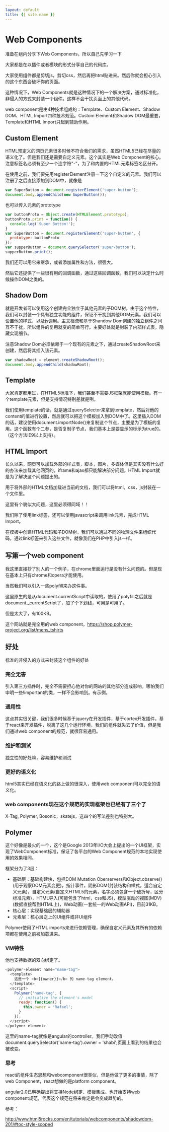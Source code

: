 ```yaml
---
layout: default
title: {{ site.name }}
---
```

# Web Components
准备在组内分享下Web Components，所以自己先学习一下

大家都是在以插件或者模块的形式分享自己的代码库。

大家使用组件都是剪切js，剪切css，然后再把html贴进来。然后你就会担心引入的这个东西会破坏你的页面。

这种情况下，Web Components就是这种情况下的一个解决方案，通过标准化，非侵入的方式来封装一个组件。这样不会干扰页面上的其他代码。

web component是由4种技术组成的：Template、Custom Element、Shadow DOM、HTML Import四种技术规范。Custom Element和Shadow DOM最重要，Template和HTML Import只起到辅助作用。

## Custom Element
HTML预定义的网页元素很多时候不符合我们的需求，虽然HTML5已经在尽量的语义化了。但是我们还是需要自定义元素。这个其实是Web Component的核心。注意标签名必须有至少一个连字符"-"，为了和内置的HTML元素标签名区分开。

在使用之前，我们要先用registerElement注册一下这个自定义的元素。我们可以注册了之后直接添加到DOM中，就像是

```javascript
var SuperButton = document.registerElement('super-button');
document.body.appendChild(new SuperButton());
```

也可以传入元素的prototype

```javascript
var buttonProto = Object.create(HTMLElement.prototype);
buttonProto.print = function() {
  console.log('Super Button!');
}
var SuperButton = document.registerElement('super-button', {
  prototype: buttonProto
});
var supperButton = document.querySelector('super-button');
supperButton.print();
```

我们还可以用它来继承，或者添加属性和方法，很强大。

然后它还提供了一些很有用的回调函数，通过这些回调函数，我们可以决定什么时候操作DOM之类的。


## Shadow Dom
就是开发者可以使用这个创建完全独立于其他元素的子DOM树。由于这个特性，我们可以封装一个具有独立功能的组件，保证不干扰到其他DOM元素。我们可以设置他的样式，以及js调用。主文档流和基于Shandow Dom创建的独立组件之间互不干扰，所以组件的复用就变的简单可行。主要好处就是封装了内部样式表，隐藏实现细节。

注意Shadow Dom必须依赖于一个现有的元素之下，通过createShadowRoot来创建，然后将其插入该元素。

```javascript
var shadowRoot = element.createShadowRoot();
document.body.appendChild(shadowRoot);
```

## Template
大家肯定都用过，在HTML5标准下，我们甚至不需要JS框架就能使用模板。有一个template元素，但是支持情况特别差就是咧。

我们使用template的话，就是通过querySelector来拿到template，然后对他的content的值进行设置，然后就可以把这个模板加入到DOM中了。这里插入DOM的话，建议使用document.importNode()来复制这个节点，主要是为了模板的复用。这个函数有个二参，是否复制子节点，我们基本上是要显示的标示为true的。（这个方法IE9以上支持）。

## HTML Import
长久以来，网页可以加载外部的样式表，脚本，图片，多媒体但是其实没有什么好的办法来加载其他网页的，iframe和ajax都只能解决部分问题。HTML Import就是为了解决这个问题提出的。

用于将外部的HTML文档加载进当前的文档，我们可以将html，css，js封装在一个文件里。

这里有个貌似大问题，这里必须得同域！！

我们除了使用link标签，还可以使用javascript来调用link元素，完成HTML Import。

在模板中创建HTML代码和子DOM树，我们可以通过不同的物理文件来组织代码，通过link标签来引入这些文件，就像我们在PHP中引入js一样。

## 写第一个web component
我这里直接抄了别人的一个例子，在chrome里面运行是没有什么问题的。但是现在基本上只有chrome和opera才能使用。

当然我们可以引入一些polyfill来办这件事。

这里原生的是从document.currentScript中读取的，使用了polyfill之后就是document._currentScript了，加了个下划线，可用是可用了。

但是太大了，有100KB。

这个网站就是完全用的web component，https://shop.polymer-project.org/list/mens_tshirts

## 好处
标准的非侵入的方式来封装这个组件的好处
### 完全无害
引入第三方插件时，完全不需要担心他对你的网站的其他部分造成影响。哪怕我们申明一些!important的类，一样不会影响到。有示例。

### 通用性
这点其实很关键，我们很多时候基于jquery在开发插件，基于cortex开发插件，基于react来开发插件，脱离了这几个运行环境，我们的组件就失去了价值，但是我们通过web component的规范，就很容易通用。

### 维护和测试
独立性的好处嘛，容易维护和测试

### 更好的语义化
html5其实已经在语义化的路上做的很深入，使用web component可以完全的语义化。

### web components现在这个规范的实现框架也已经有了三个了
X-Tag, Polymer, Bosonic，skatejs，这四个的写法差别也特别大。

## Polymer
这个好像是最火的一个，这个是Google 2013年I/O大会上提出的一个UI框架，实现了WebComponent标准，保证了各平台的Web Component规范的本地实现使用的效果相同。

框架分为了3层：

 - 基础层：基础构建块，包括DOM Mutation Oberservers和Object.observe()(用于观察DOM元素变更)，指针事件，阴影DOM(封装结构和样式，适合自定义元素)，自定义元素(自定义HTML5的元素，名字必须包含一个破折号，区分标准元素)，HTML导入(可能包含了html，css和JS)，模型驱动的视图(MDV)(数据直接帮到HTML上)，Web动画(一套统一的Web动画API)，目前31KB。
 - 核心层：实现基础层的辅助器
 - 元素层：核心层之上的UI组件或非UI组件

Polymer使用了HTML imports来进行依赖管理，确保自定义元素及其所有的依赖项都在使用之前被加载进来。

### VM特性
他也支持数据的双向绑定了。

```javascript
<polymer-element name="name-tag">
  <template>
    这是一个 <b>{{owner}}</b> 的 name-tag element。
  </template>
  <script>
    Polymer('name-tag', {
      // initialize the element's model
      ready: function() {
        this.owner = 'Rafael';
      }
    });
  </script>
</polymer-element>
```

这里的name-tag就像是angular的controller。我们手动改值document.querySelector('name-tag').owner = 'shabi';页面上看到的结果也会被改变。

### 思考
react的组件生态思想和webcomponent很类似，但是他做了更多的事情，除了web Component，react想做的是platform component。

angular2.0已明确提出将支持Node绑定、模板集成。也开始支持web component规范，代表这个规范在将来肯定是会变成趋势的。

参考：

http://www.html5rocks.com/en/tutorials/webcomponents/shadowdom-201/#toc-style-scoped

